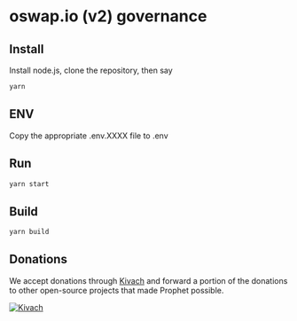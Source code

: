 # oswap.io (v2) governance

## Install

Install node.js, clone the repository, then say

```sh
yarn
```

## ENV

Copy the appropriate .env.XXXX file to .env

## Run

```sh
yarn start
```

## Build

```sh
yarn build
```

## Donations

We accept donations through [Kivach](https://kivach.org) and forward a portion of the donations to other open-source projects that made Prophet possible.

[![Kivach](https://kivach.org/api/banner?repo=byteball/oswap-governance-ui)](https://kivach.org/repo/byteball/oswap-governance-ui)
